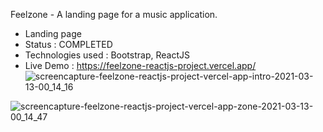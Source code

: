 Feelzone - A landing page for a music application.
- Landing page
- Status : COMPLETED
- Technologies used : Bootstrap, ReactJS
- Live Demo : https://feelzone-reactjs-project.vercel.app/
![screencapture-feelzone-reactjs-project-vercel-app-intro-2021-03-13-00_14_16](https://user-images.githubusercontent.com/61373631/110974570-3eadb480-8391-11eb-813f-3270f897efbc.png)

![screencapture-feelzone-reactjs-project-vercel-app-zone-2021-03-13-00_14_47](https://user-images.githubusercontent.com/61373631/110974634-4f5e2a80-8391-11eb-8d55-388b5d9f10d4.png)
